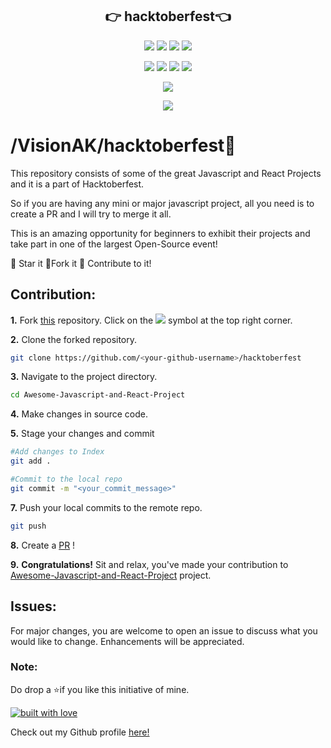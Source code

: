 <p align="center">
<h2 align="center">👉 hacktoberfest👈</h2>
</p>

<p align="center">
<img src="https://img.shields.io/badge/language-Javascript-blue?style=for-the-badge">
<img src="https://img.shields.io/badge/language-React-blue?style=for-the-badge">
<img src="https://img.shields.io/badge/language-HTML&CSS-blue?style=for-the-badge">
<img src="https://img.shields.io/badge/language-Django-blue?style=for-the-badge">  
 </p>
 
 <p align="center">
<img src="https://img.shields.io/github/VisionAK/hacktoberfest
?style=for-the-badge" >
<img src="https://img.shields.io/github/VisionAK/hacktoberfest?style=for-the-badge" >  
<img src="https://img.shields.io/github/issues-raw/VisionAK/hacktoberfest?style=for-the-badge" >
<img src="https://img.shields.io/github/issues-pr-closed-raw/VisionAK/hacktoberfest?style=for-the-badge" >
</p>
 
<p align="center">
<img src="https://img.shields.io/github/hacktoberfest/2020/VisionAK/hacktoberfestt?style=for-the-badge">
</p>

<p align="center">
<img src="https://img.shields.io/github/contributors/VisionAK/hacktoberfest?style=for-the-badge">
</p>

# **/VisionAK/hacktoberfest**💯

This repository consists of some of the great Javascript and React Projects and it is a part of Hacktoberfest.

So if you are having any mini or major javascript project, all you need is to create a PR and I will try to merge it all.

This is an amazing opportunity for beginners to exhibit their projects and take part in one of the largest Open-Source event!

:star2: Star it 
:fork_and_knife:Fork it
:handshake: Contribute to it!

## Contribution:
**1.** Fork [this](https://github.com/VisionAK/hacktoberfest) repository.
Click on the <a href="https://github.com/VisionAK/hacktoberfest"><img src="https://img.icons8.com/ios/24/000000/code-fork.png"></a> symbol at the top right corner.

**2.** Clone the forked repository.

```bash
git clone https://github.com/<your-github-username>/hacktoberfest
```

**3.** Navigate to the project directory.

```bash
cd Awesome-Javascript-and-React-Project
```

**4.** Make changes in source code.

**5.** Stage your changes and commit

```bash
#Add changes to Index
git add .

#Commit to the local repo
git commit -m "<your_commit_message>"
```

**7.** Push your local commits to the remote repo.

```bash
git push 
```

**8.** Create a [PR](https://help.github.com/en/github/collaborating-with-issues-and-pull-requests/creating-a-pull-request) !

**9.** **Congratulations!** Sit and relax, you've made your contribution to [Awesome-Javascript-and-React-Project](https://github.com/VisionAK/hacktoberfest) project.
## Issues:
For major changes, you are welcome to open an issue to discuss what you would like to change. Enhancements will be appreciated.

### Note:
Do drop a ⭐if you like this initiative of mine.

[![built with love](https://forthebadge.com/images/badges/built-with-love.svg)](https://github.com/VisionAK/hacktoberfest)

Check out my Github profile [here!](https://github.com/Tejas1510)

